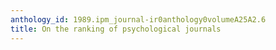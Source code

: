 ```yaml
---
anthology_id: 1989.ipm_journal-ir0anthology0volumeA25A2.6
title: On the ranking of psychological journals
---
```

